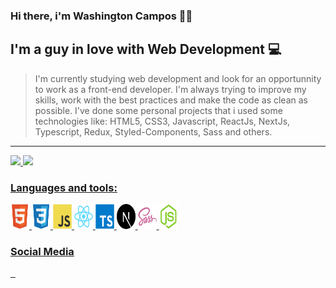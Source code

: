 ### Hi there, i'm Washington Campos 👋😄

## I'm a guy in love with Web Development 💻

> I'm currently studying web development and look for an opportunnity to work as a front-end developer.
> I'm always trying to improve my skills, work with the best practices and make the code as clean as possible.
> I've done some personal projects that i used some technologies like: HTML5, CSS3, Javascript, ReactJs, NextJs, Typescript, Redux, Styled-Components, Sass and others. 

---

<div>
  <a href="https://portfolio-washingtoncampos9.vercel.app">
  <img height="200em" src="https://github-readme-stats.vercel.app/api?username=washington299&count_private=true&show_icons=true&theme=tokyonight" />
  <img height="200em" src="https://github-readme-stats.vercel.app/api/top-langs/?username=washington299&layout=compact&show_icons=true&theme=tokyonight" />
</div>

### Languages and tools:
  
<div>
  <img src="https://raw.githubusercontent.com/devicons/devicon/master/icons/html5/html5-original.svg" alt="washington299 - html5" width="30" height="40" />
  <img src="https://raw.githubusercontent.com/devicons/devicon/master/icons/css3/css3-original.svg" alt="washington299 - css3" width="30" height="40" />
  <img src="https://raw.githubusercontent.com/devicons/devicon/master/icons/javascript/javascript-original.svg" alt="washington299 - javascript" width="30" height="40" />
  <img src="https://raw.githubusercontent.com/devicons/devicon/master/icons/react/react-original.svg" alt="washington299 - reactjs" width="30" height="40" />
  <img src="https://raw.githubusercontent.com/devicons/devicon/master/icons/typescript/typescript-original.svg" alt="washington299 - typescript" width="30" height="40" />
  <img src="https://raw.githubusercontent.com/devicons/devicon/master/icons/nextjs/nextjs-original.svg" alt="washington299 - nextjs" width="30" height="40" />
  <img src="https://raw.githubusercontent.com/devicons/devicon/master/icons/sass/sass-original.svg" alt="washington299 - sass" width="30" height="40" />
  <img src="https://raw.githubusercontent.com/devicons/devicon/master/icons/nodejs/nodejs-original.svg" alt="washington299 - nodejs" width="30" height="40" />
</div>

### Social Media
  
<div>
  <a href="https://www.linkedin.com/in/washington-campos-741771162/" target="_blank">
    <img src="https://img.shields.io/badge/LinkedIn-0077B5?style=for-the-badge&logo=linkedin&logoColor=white" alt="" />
  </a>
  <a href="https://www.instagram.com/washington_campos9" target="_blank">
    <img src="https://img.shields.io/badge/Instagram-E4405F?style=for-the-badge&logo=instagram&logoColor=white" alt="" />
  </a>
  <a href="https://www.instagram.com/washington_campos9" target="_blank">
    <img src="https://img.shields.io/badge/Blogger-FF5722?style=for-the-badge&logo=blogger&logoColor=white" alt="" />
  </a>
</div>

